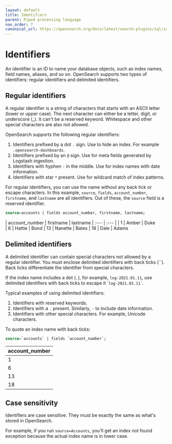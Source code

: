 ```yaml
---
layout: default
title: Identifiers
parent: Piped processing language
nav_order: 7
canonical_url: https://opensearch.org/docs/latest/search-plugins/sql/identifiers/
---
```



# Identifiers

An identifier is an ID to name your database objects, such as index names, field names, aliases, and so on.
OpenSearch supports two types of identifiers: regular identifiers and delimited identifiers.

## Regular identifiers

A regular identifier is a string of characters that starts with an ASCII letter (lower or upper case).
The next character can either be a letter, digit, or underscore (_). It can't be a reserved keyword.
Whitespace and other special characters are also not allowed.

OpenSearch supports the following regular identifiers:

1. Identifiers prefixed by a dot `.` sign. Use to hide an index. For example `.opensearch-dashboards`.
2. Identifiers prefixed by an `@` sign. Use for meta fields generated by Logstash ingestion.
3. Identifiers with hyphen `-` in the middle. Use for index names with date information.
4. Identifiers with star `*` present. Use for wildcard match of index patterns.

For regular identifiers, you can use the name without any back tick or escape characters.
In this example, `source`, `fields`, `account_number`, `firstname`, and `lastname` are all identifiers. Out of these, the `source` field is a reserved identifier.

```sql
source=accounts | fields account_number, firstname, lastname;
```

| account_number | firstname | lastname |
:--- | :--- |
| 1  | Amber | Duke       
| 6  | Hattie | Bond
| 13 | Nanette | Bates
| 18 | Dale | Adams


## Delimited identifiers

A delimited identifier can contain special characters not allowed by a regular identifier.
You must enclose delimited identifiers with back ticks (\`\`). Back ticks differentiate the identifier from special characters.

If the index name includes a dot (`.`), for example, `log-2021.01.11`, use delimited identifiers with back ticks to escape it \``log-2021.01.11`\`.

Typical examples of using delimited identifiers:

1. Identifiers with reserved keywords.
2. Identifiers with a `.` present. Similarly, `-` to include date information.
3. Identifiers with other special characters. For example, Unicode characters.

To quote an index name with back ticks:

```sql
source=`accounts` | fields `account_number`;
```

| account_number |
:--- |
| 1  |       
| 6  |
| 13 |
| 18 |

## Case sensitivity

Identifiers are case sensitive. They must be exactly the same as what's stored in OpenSearch.

For example, if you run `source=Accounts`, you'll get an index not found exception because the actual index name is in lower case.
